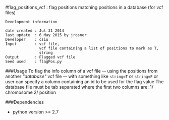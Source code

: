 #flag_positions_vcf : flag positions matching positions in a database (for vcf files)


```
Development information

date created : Jul 31 2014
last update  : 6 May 2015 by jrosner
Developer    : csiu
Input        : vcf file,
               vcf file containing a list of positions to mark as T,
               string
Output       : Flagged vcf file
Seed used    : flagPos.py

```


###Usage
To flag the info column of a vcf file -- using the positions from another _"database"_ vcf file -- with something like `string=T` or `string=F` or user can specify a column containing an id to be used for the flag value
The database file must be tab separated where the first two columns are:
1/ chromosome
2/ position


###Dependencies

- python version >= 2.7

